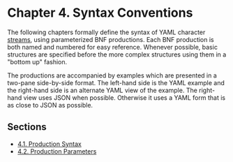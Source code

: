 # Chapter 4. Syntax Conventions

The following chapters formally define the syntax of YAML character [streams](https://yaml.org/spec/1.2.2/#streams), using parameterized BNF productions. Each BNF production is both named and numbered for easy reference. Whenever possible, basic structures are specified before the more complex structures using them in a "bottom up" fashion.

The productions are accompanied by examples which are presented in a two-pane side-by-side format. The left-hand side is the YAML example and the right-hand side is an alternate YAML view of the example. The right-hand view uses JSON when possible. Otherwise it uses a YAML form that is as close to JSON as possible.

## Sections

- [4.1. Production Syntax](4.1-production-syntax.md)
- [4.2. Production Parameters](4.2-production-parameters.md)